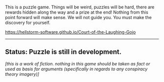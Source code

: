 This is a puzzle game. Things will be weird, puzzles will be hard, there are rewards hidden along the way and a prize at the end!
			Nothing from this point forward will make sense. We will not guide you. You must make the discovery for yourself.

https://hellstorm-software.github.io/Court-of-the-Laughing-Gojo

---------------------------------------------------------------
<b>Status: Puzzle is still in development.</b>
---------------------------------------------------------------


<i>[this is a work of fiction. nothing in this game should be taken as fact or used as basis for arguments (specifically in regards to any conspiracy theory imagery)]</i>
